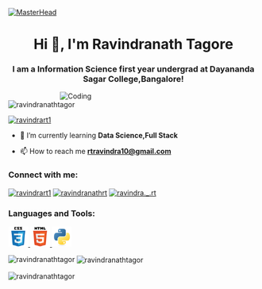 [![MasterHead](https://1.bp.blogspot.com/-7A4WynwLsMw/XbBpCXG8fHI/AAAAAAAAMt4/uOa1bpLskYgrwGbllhSu2SDj_Mig8SXJQCLcBGAsYHQ/s1600/2000_600px.gif)](https://rishavchanda.io)
<h1 align="center">Hi 👋, I'm Ravindranath Tagore</h1>
<h3 align="center">I am a Information Science first year undergrad at Dayananda Sagar College,Bangalore!</h3>
<img align="right" alt="Coding" width="400" src="https://cdn.dribbble.com/users/1162077/screenshots/3848914/programmer.gif">

<p align="left"> <img src="https://komarev.com/ghpvc/?username=ravindranathtagor&label=Profile%20views&color=0e75b6&style=flat" alt="ravindranathtagor" /> </p>

<p align="left"> <a href="https://twitter.com/ravindrart1" target="blank"><img src="https://img.shields.io/twitter/follow/ravindrart1?logo=twitter&style=for-the-badge" alt="ravindrart1" /></a> </p>

- 🌱 I’m currently learning **Data Science,Full Stack**

- 📫 How to reach me **rtravindra10@gmail.com**

<h3 align="left">Connect with me:</h3>
<p align="left">
<a href="https://twitter.com/ravindrart1" target="blank"><img align="center" src="https://raw.githubusercontent.com/rahuldkjain/github-profile-readme-generator/master/src/images/icons/Social/twitter.svg" alt="ravindrart1" height="30" width="40" /></a>
<a href="https://linkedin.com/in/ravindranathrt" target="blank"><img align="center" src="https://raw.githubusercontent.com/rahuldkjain/github-profile-readme-generator/master/src/images/icons/Social/linked-in-alt.svg" alt="ravindranathrt" height="30" width="40" /></a>
<a href="https://instagram.com/ravindra._.rt" target="blank"><img align="center" src="https://raw.githubusercontent.com/rahuldkjain/github-profile-readme-generator/master/src/images/icons/Social/instagram.svg" alt="ravindra._.rt" height="30" width="40" /></a>
</p>

<h3 align="left">Languages and Tools:</h3>
<p align="left"> <a href="https://www.w3schools.com/css/" target="_blank" rel="noreferrer"> <img src="https://raw.githubusercontent.com/devicons/devicon/master/icons/css3/css3-original-wordmark.svg" alt="css3" width="40" height="40"/> </a> <a href="https://www.w3.org/html/" target="_blank" rel="noreferrer"> <img src="https://raw.githubusercontent.com/devicons/devicon/master/icons/html5/html5-original-wordmark.svg" alt="html5" width="40" height="40"/> </a> <a href="https://www.python.org" target="_blank" rel="noreferrer"> <img src="https://raw.githubusercontent.com/devicons/devicon/master/icons/python/python-original.svg" alt="python" width="40" height="40"/> </a> </p>

<p><img align="left" src="https://github-readme-stats.vercel.app/api/top-langs?username=ravindranathtagor&show_icons=true&locale=en&layout=compact" alt="ravindranathtagor" /></p>

<p>&nbsp;<img align="center" src="https://github-readme-stats.vercel.app/api?username=ravindranathtagor&show_icons=true&locale=en" alt="ravindranathtagor" /></p>

<p><img align="center" src="https://github-readme-streak-stats.herokuapp.com/?user=ravindranathtagor&" alt="ravindranathtagor" /></p>
